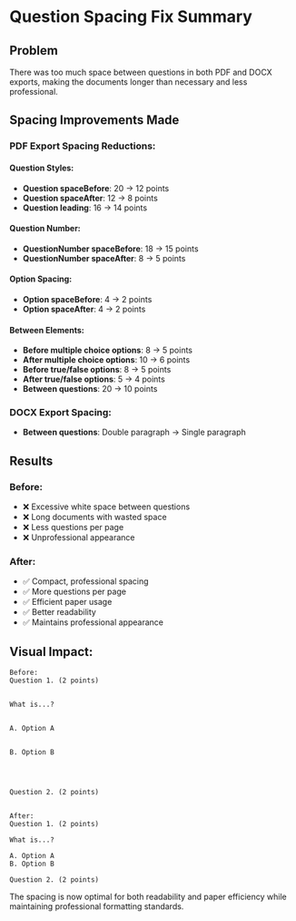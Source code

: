 # Question Spacing Fix Summary

## Problem
There was too much space between questions in both PDF and DOCX exports, making the documents longer than necessary and less professional.

## Spacing Improvements Made

### PDF Export Spacing Reductions:

#### Question Styles:
- **Question spaceBefore**: 20 → 12 points
- **Question spaceAfter**: 12 → 8 points  
- **Question leading**: 16 → 14 points

#### Question Number:
- **QuestionNumber spaceBefore**: 18 → 15 points
- **QuestionNumber spaceAfter**: 8 → 5 points

#### Option Spacing:
- **Option spaceBefore**: 4 → 2 points
- **Option spaceAfter**: 4 → 2 points

#### Between Elements:
- **Before multiple choice options**: 8 → 5 points
- **After multiple choice options**: 10 → 6 points
- **Before true/false options**: 8 → 5 points  
- **After true/false options**: 5 → 4 points
- **Between questions**: 20 → 10 points

### DOCX Export Spacing:
- **Between questions**: Double paragraph → Single paragraph

## Results

### Before:
- ❌ Excessive white space between questions
- ❌ Long documents with wasted space
- ❌ Less questions per page
- ❌ Unprofessional appearance

### After:
- ✅ Compact, professional spacing
- ✅ More questions per page
- ✅ Efficient paper usage
- ✅ Better readability
- ✅ Maintains professional appearance

## Visual Impact:
```
Before:
Question 1. (2 points)


What is...?


A. Option A


B. Option B




Question 2. (2 points)


After:
Question 1. (2 points)

What is...?

A. Option A
B. Option B

Question 2. (2 points)
```

The spacing is now optimal for both readability and paper efficiency while maintaining professional formatting standards.